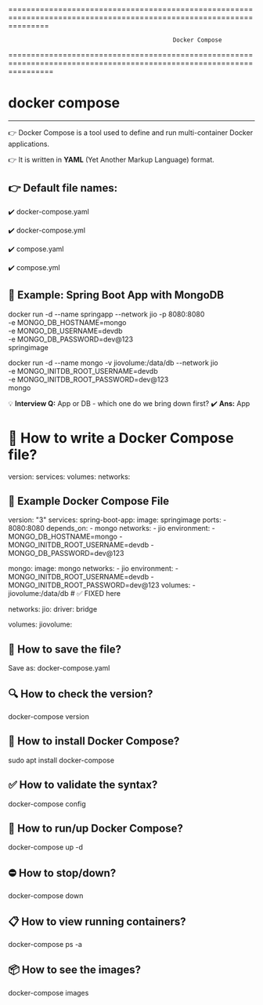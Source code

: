 
=====================================================================================================================

                                                   Docker Compose

======================================================================================================================                                         
# docker compose
-----------------

👉 Docker Compose is a tool used to define and run multi-container Docker applications.

👉 It is written in **YAML** (Yet Another Markup Language) format.

👉 Default file names:  
-----------------------
  
   ✔️ docker-compose.yaml  

   ✔️ docker-compose.yml 

   ✔️ compose.yaml  

   ✔️ compose.yml


🧪 Example: Spring Boot App with MongoDB
------------------------------------------


docker run -d --name springapp --network jio -p 8080:8080 \
-e MONGO_DB_HOSTNAME=mongo \
-e MONGO_DB_USERNAME=devdb \
-e MONGO_DB_PASSWORD=dev@123 \
springimage

docker run -d --name mongo -v jiovolume:/data/db --network jio \
-e MONGO_INITDB_ROOT_USERNAME=devdb \
-e MONGO_INITDB_ROOT_PASSWORD=dev@123 \
mongo


💡 **Interview Q:** App or DB - which one do we bring down first?
✔️ **Ans:** App


📝 How to write a Docker Compose file?
=======================================

version:
services:
volumes:
networks:



🧾 Example Docker Compose File
------------------------------

version: "3"
services:
  spring-boot-app:
    image: springimage
    ports:
      - 8080:8080
    depends_on:
      - mongo
    networks:
      - jio
    environment:
      - MONGO_DB_HOSTNAME=mongo
      - MONGO_INITDB_ROOT_USERNAME=devdb
      - MONGO_DB_PASSWORD=dev@123

  mongo:
    image: mongo
    networks:
      - jio
    environment:
      - MONGO_INITDB_ROOT_USERNAME=devdb
      - MONGO_INITDB_ROOT_PASSWORD=dev@123
    volumes:
      - jiovolume:/data/db   # ✅ FIXED here

networks:
  jio:
    driver: bridge

volumes:
  jiovolume:





💾 How to save the file?
-------------------------

Save as: docker-compose.yaml


🔍 How to check the version?
----------------------------

docker-compose version


🔧 How to install Docker Compose?
--------------------------------

sudo apt install docker-compose


✅ How to validate the syntax?
------------------------------

docker-compose config


🚀 How to run/up Docker Compose?
------------------------------

docker-compose up -d


⛔ How to stop/down?
---------------------

docker-compose down


📋 How to view running containers?
---------------------------------

docker-compose ps -a


📦 How to see the images?
-------------------------

docker-compose images



